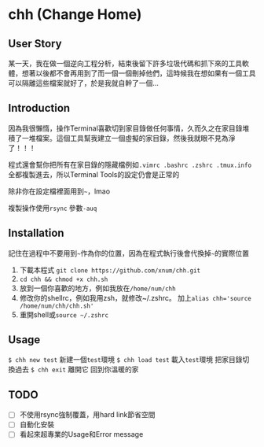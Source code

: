 # chh (Change Home)

## User Story

某一天，我在做一個逆向工程分析，結束後留下許多垃圾代碼和抓下來的工具軟體，想著以後都不會再用到了而一個一個刪掉他們，這時候我在想如果有一個工具可以隔離這些檔案就好了，於是我就自幹了一個...

## Introduction

因為我很懶惰，操作Terminal喜歡切到家目錄做任何事情，久而久之在家目錄堆積了一堆檔案。這個工具幫我建立一個虛擬的家目錄，然後我就眼不見為淨了！！！

程式還會幫你把所有在家目錄的隱藏檔例如`.vimrc .bashrc .zshrc .tmux.info`全都複製進去，所以Terminal Tools的設定仍會是正常的

除非你在設定檔裡面用到`~`，lmao

複製操作使用`rsync` 參數`-auq`

## Installation

記住在過程中不要用到`~`作為你的位置，因為在程式執行後會代換掉`~`的實際位置

1. 下載本程式 `git clone https://github.com/xnum/chh.git`
2. `cd chh && chmod +x chh.sh`
3. 放到一個你喜歡的地方，例如我放在`/home/num/chh`
4. 修改你的shellrc，例如我用zsh，就修改~/.zshrc。 加上`alias chh='source /home/num/chh/chh.sh'`
5. 重開shell或`source ~/.zshrc` 

## Usage

`$ chh new test` 新建一個`test`環境
`$ chh load test` 載入`test`環境 把家目錄切換過去
`$ chh exit` 離開它 回到你溫暖的家

## TODO

- [ ] 不使用rsync強制覆蓋，用hard link節省空間
- [ ] 自動化安裝
- [ ] 看起來超專業的Usage和Error message
